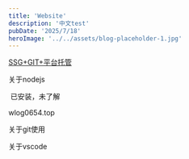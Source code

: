 ```yaml
---
title: 'Website'
description: '中文test'
pubDate: '2025/7/18'
heroImage: '../../assets/blog-placeholder-1.jpg'
---
```

[SSG+GIT+平台托管](https://g.co/gemini/share/f1f3e2c63b19)

关于nodejs

​	已安装，未了解

wlog0654.top



关于git使用

关于vscode

